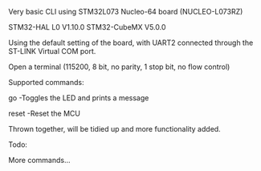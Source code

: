 Very basic CLI using STM32L073 Nucleo-64 board (NUCLEO-L073RZ)

STM32-HAL L0 V1.10.0
STM32-CubeMX V5.0.0

Using the default setting of the board, with UART2 connected through the ST-LINK Virtual COM port.

Open a terminal (115200, 8 bit, no parity, 1 stop bit, no flow control)

Supported commands:

go
-Toggles the LED and prints a message

reset
-Reset the MCU

Thrown together, will be tidied up and more functionality added.

Todo:

More commands...